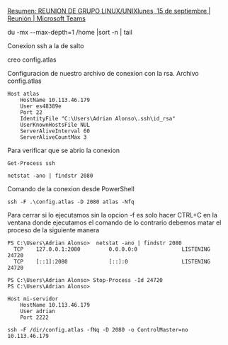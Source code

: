 [Resumen: REUNION DE GRUPO LINUX/UNIXlunes, 15 de septiembre | Reunión | Microsoft Teams](https://teams.microsoft.com/l/meetingrecap?driveId=b%21Tt3zYi3UX0O3etiIW0zZiKlnJg7EyqdNlBgQjrvy5sMaECfGNIVfTK6BX1NxttpC&driveItemId=01XABK53FAXJMSS6BI3ZEYIVVXW6JJFE6L&sitePath=https%3A%2F%2Fkyndrylde-my.sharepoint.com%2F%3Av%3A%2Fg%2Fpersonal%2Fjuan_carlos_herranz_kyndryl_com%2FEaC6WSl4KN5JhFa3t5KSk8sB2_NhrSFZATa4aagpwSa9dg&fileUrl=https%3A%2F%2Fkyndrylde-my.sharepoint.com%2F%3Av%3A%2Fg%2Fpersonal%2Fjuan_carlos_herranz_kyndryl_com%2FEaC6WSl4KN5JhFa3t5KSk8sB2_NhrSFZATa4aagpwSa9dg&iCalUid=040000008200E00074C5B7101A82E00807E9090F0B2AA14AEABAD901000000000000000010000000D0914DE75CF3E341B2AE2BE844380C3A&masterICalUid=040000008200e00074c5b7101a82e008000000000b2aa14aeabad901000000000000000010000000d0914de75cf3e341b2ae2be844380c3a&threadId=19%3Ameeting_OTFjZDY0NDItMDEwOC00NDk0LThhNjgtZTE0ZDYzOGYzYTJk%40thread.v2&organizerId=5eceda44-576f-401d-bfc5-0aa0bda2a10a&tenantId=f260df36-bc43-424c-8f44-c85226657b01&callId=1006338f-86a8-4542-b285-5f9cd7013a20&threadType=Meeting&meetingType=Recurring&subType=RecapSharingLink_RecapChiclet "https://teams.microsoft.com/l/meetingrecap?driveId=b%21Tt3zYi3UX0O3etiIW0zZiKlnJg7EyqdNlBgQjrvy5sMaECfGNIVfTK6BX1NxttpC&driveItemId=01XABK53FAXJMSS6BI3ZEYIVVXW6JJFE6L&sitePath=https%3A%2F%2Fkyndrylde-my.sharepoint.com%2F%3Av%3A%2Fg%2Fpersonal%2Fjuan_carlos_herranz_kyndryl_com%2FEaC6WSl4KN5JhFa3t5KSk8sB2_NhrSFZATa4aagpwSa9dg&fileUrl=https%3A%2F%2Fkyndrylde-my.sharepoint.com%2F%3Av%3A%2Fg%2Fpersonal%2Fjuan_carlos_herranz_kyndryl_com%2FEaC6WSl4KN5JhFa3t5KSk8sB2_NhrSFZATa4aagpwSa9dg&iCalUid=040000008200E00074C5B7101A82E00807E9090F0B2AA14AEABAD901000000000000000010000000D0914DE75CF3E341B2AE2BE844380C3A&masterICalUid=040000008200e00074c5b7101a82e008000000000b2aa14aeabad901000000000000000010000000d0914de75cf3e341b2ae2be844380c3a&threadId=19%3Ameeting_OTFjZDY0NDItMDEwOC00NDk0LThhNjgtZTE0ZDYzOGYzYTJk%40thread.v2&organizerId=5eceda44-576f-401d-bfc5-0aa0bda2a10a&tenantId=f260df36-bc43-424c-8f44-c85226657b01&callId=1006338f-86a8-4542-b285-5f9cd7013a20&threadType=Meeting&meetingType=Recurring&subType=RecapSharingLink_RecapChiclet")


du -mx --max-depth=1 /home |sort -n | tail

Conexion ssh a la de salto 

creo 
config.atlas

Configuracion de nuestro archivo de conexion con la rsa. Archivo config.atlas
```
Host atlas
    HostName 10.113.46.179
    User es48389e
    Port 22
    IdentityFile "C:\Users\Adrian Alonso\.ssh\id_rsa"
    UserKnownHostsFile NUL
    ServerAliveInterval 60
    ServerAliveCountMax 3
```

Para verificar que se abrio la conexion

```
Get-Process ssh

netstat -ano | findstr 2080
```

Comando de la conexion desde PowerShell
```
ssh -F .\config.atlas -D 2080 atlas -Nfq
```

Para cerrar si lo ejecutamos sin la opcion -f es solo hacer CTRL+C en la ventana donde ejecutamos el comando de lo contrario debemos matar el proceso de  la siguiente manera

```
PS C:\Users\Adrian Alonso>  netstat -ano | findstr 2080
  TCP    127.0.0.1:2080         0.0.0.0:0              LISTENING       24720
  TCP    [::1]:2080             [::]:0                 LISTENING       24720

PS C:\Users\Adrian Alonso> Stop-Process -Id 24720
PS C:\Users\Adrian Alonso>
```


```
Host mi-servidor
    HostName 10.113.46.179
    User adrian
    Port 2222
```

```
ssh -F /dir/config.atlas -fNq -D 2080 -o ControlMaster=no 10.113.46.179 
```